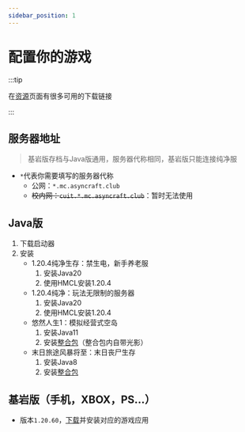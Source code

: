 ```yaml
---
sidebar_position: 1
---
```


# 配置你的游戏

:::tip
  
在[资源](/docs/资源/)页面有很多可用的下载链接  

:::

## 服务器地址

>基岩版存档与Java版通用，服务器代称相同，基岩版只能连接纯净服

+ `*`代表你需要填写的服务器代称
  + 公网：`*.mc.asyncraft.club`
  + ~~校内网：`cuit.*.mc.asyncraft.club`~~：暂时无法使用

## Java版

1. 下载启动器
2. 安装
   + 1.20.4纯净生存：禁生电，新手养老服
     1. 安装Java20
     2. 使用HMCL安装1.20.4
   + 1.20.4纯净：玩法无限制的服务器
     1. 安装Java20
     2. 使用HMCL安装1.20.4
   + 悠然人生1：模拟经营式空岛
     1. 安装Java11
     2. 安装[整合包](/docs/资源)（整合包内自带光影）
   + 末日旅途风暴将至：末日丧尸生存
     1. 安装Java8
     2. 安装[整合包](/docs/资源)

## 基岩版（手机，XBOX，PS...）

+ 版本`1.20.60`，[下载](/docs/资源)并安装对应的游戏应用
